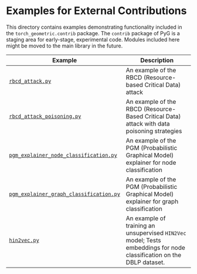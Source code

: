 # Examples for External Contributions

This directory contains examples demonstrating functionality included in the `torch_geometric.contrib` package.
The `contrib` package of PyG is a staging area for early-stage, experimental code.
Modules included here might be moved to the main library in the future.

| Example                                                                            | Description                                                                                                           |
| ---------------------------------------------------------------------------------- | --------------------------------------------------------------------------------------------------------------------- |
| [`rbcd_attack.py`](./rbcd_attack.py)                                               | An example of the RBCD (Resource-based Critical Data) attack                                                          |
| [`rbcd_attack_poisoning.py`](./rbcd_attack_poisoning.py)                           | An example of the RBCD (Resource-Based Critical Data) attack with data poisoning strategies                           |
| [`pgm_explainer_node_classification.py`](./pgm_explainer_node_classification.py)   | An example of the PGM (Probabilistic Graphical Model) explainer for node classification                               |
| [`pgm_explainer_graph_classification.py`](./pgm_explainer_graph_classification.py) | An example of the PGM (Probabilistic Graphical Model) explainer for graph classification                              |
| [`hin2vec.py`](./hin2vec.py)                                                       | An example of training an unsupervised `HIN2Vec` model; Tests embeddings for node classification on the DBLP dataset. |
